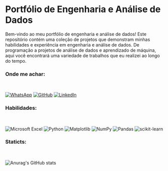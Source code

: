 # Portfólio de Engenharia e Análise de Dados
Bem-vindo ao meu portfólio de engenharia e análise de dados! Este repositório contém uma coleção de projetos que demonstram minhas habilidades e experiência em engenharia e análise de dados. De programação a projetos de análise de dados e aprendizado de máquina, aqui você encontrará uma variedade de trabalhos que eu realizei ao longo do tempo.


### Onde me achar:
<BR>

[![WhatsApp](https://img.shields.io/badge/WhatsApp-25D366?style=for-the-badge&logo=whatsapp&logoColor=white)](https://wa.me/5521970752837?text=Ol%C3%A1+eu+vim+pelo+Git+Hub)
[![GitHub](https://img.shields.io/badge/github-%23121011.svg?style=for-the-badge&logo=github&logoColor=white)](https://github.com/OrcFofa)
[![LinkedIn](https://img.shields.io/badge/linkedin-%230077B5.svg?style=for-the-badge&logo=linkedin&logoColor=white)](https://www.linkedin.com/in/laura-santos-766862244/)

### Habilidades:
<BR>

![Microsoft Excel](https://img.shields.io/badge/Microsoft_Excel-217346?style=for-the-badge&logo=microsoft-excel&logoColor=white)
![Python](https://img.shields.io/badge/python-3670A0?style=for-the-badge&logo=python&logoColor=ffdd54)
![Matplotlib](https://img.shields.io/badge/Matplotlib-%23ffffff.svg?style=for-the-badge&logo=Matplotlib&logoColor=black)
![NumPy](https://img.shields.io/badge/numpy-%23013243.svg?style=for-the-badge&logo=numpy&logoColor=white)
![Pandas](https://img.shields.io/badge/pandas-%23150458.svg?style=for-the-badge&logo=pandas&logoColor=white)
![scikit-learn](https://img.shields.io/badge/scikit--learn-%23F7931E.svg?style=for-the-badge&logo=scikit-learn&logoColor=white)

### Staticts:
<BR>

![Anurag's GitHub stats](https://github-readme-stats.vercel.app/api?username=OrcFofa&hide=contribs,prs)